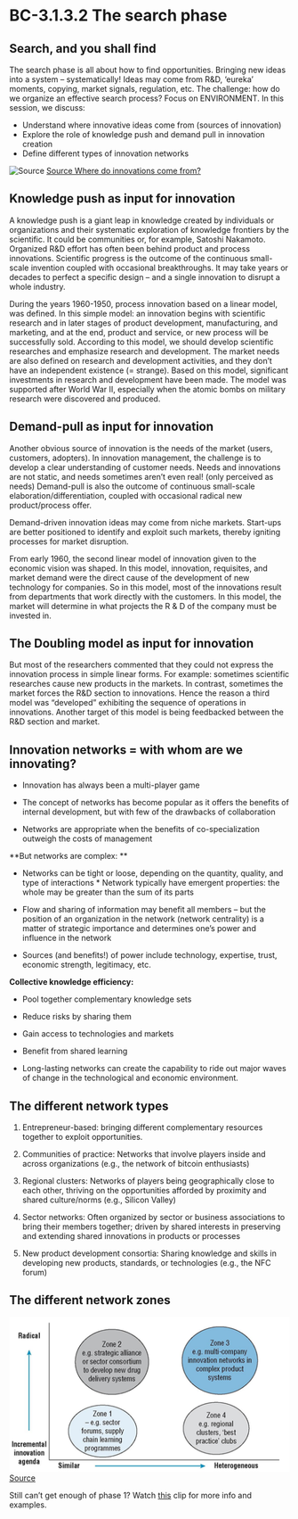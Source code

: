 # BC-3.1.3.2 The search phase


## Search, and you shall find 

The search phase is all about how to find opportunities. Bringing new ideas into a system – systematically! Ideas may come from R&D, ‘eureka’ moments, copying, market signals, regulation, etc. The challenge: how do we organize an effective search process? Focus on ENVIRONMENT. In this session, we discuss: 

* Understand where innovative ideas come from (sources of innovation)
* Explore the role of knowledge push and demand pull in innovation creation 
* Define different types of innovation networks


![Source]( https://www.researchgate.net/profile/Piotr-Bebenek-2/publication/303390153/figure/fig1/AS:364150531346433@1463831660492/Where-do-innovations-come-from.png)
[Source Where do innovations come from?]( https://www.researchgate.net/figure/Where-do-innovations-come-from_fig1_303390153) 



## Knowledge push as input for innovation 

A knowledge push is a giant leap in knowledge created by individuals or organizations and their systematic exploration of knowledge frontiers by the scientific. It could be communities or, for example, Satoshi Nakamoto. Organized R&D effort has often been behind product and process innovations. 
Scientific progress is the outcome of the continuous small-scale invention coupled with occasional breakthroughs. It may take years or decades to perfect a specific design – and a single innovation to disrupt a whole industry.

During the years 1960-1950, process innovation based on a linear model, was defined. In this simple model: an innovation begins with scientific research and in later stages of product development, manufacturing, and marketing, and at the end, product and service, or new process will be successfully sold. According to this model, we should develop scientific researches and emphasize research and development. The market needs are also defined on research and development activities, and they don’t have an independent existence (= strange). Based on this model, significant investments in research and development have been made. The model was supported after World War II, especially when the atomic bombs on military research were discovered and produced.

## Demand-pull as input for innovation
Another obvious source of innovation is the needs of the market (users, customers, adopters). In innovation management, the challenge is to develop a clear understanding of customer needs. Needs and innovations are not static, and needs sometimes aren’t even real! (only perceived as needs)
Demand-pull is also the outcome of continuous small-scale elaboration/differentiation, coupled with occasional radical new product/process offer. 

Demand-driven innovation ideas may come from niche markets. Start-ups are better positioned to identify and exploit such markets, thereby igniting processes for market disruption. 

From early 1960, the second linear model of innovation given to the economic vision was shaped. In this model, innovation, requisites, and market demand were the direct cause of the development of new technology for companies. So in this model, most of the innovations result from departments that work directly with the customers. In this model, the market will determine in what projects the R & D of the company must be invested in. 

## The Doubling model as input for innovation

But most of the researchers commented that they could not express the innovation process in simple linear forms. For example: sometimes scientific researches cause new products in the markets. In contrast, sometimes the market forces the R&D section to innovations. Hence the reason a third model was “developed” exhibiting the sequence of operations in innovations. Another target of this model is being feedbacked between the R&D section and market. 

## Innovation networks = with whom are we innovating?
* Innovation has always been a multi-player game 

* The concept of networks has become popular as it offers the benefits of internal development, but with few of the drawbacks of collaboration

* Networks are appropriate when the benefits of co-specialization outweigh the costs of management

**But networks are complex: **

* Networks can be tight or loose, depending on the quantity, quality, and type of interactions * Network typically have emergent properties: the whole may be greater than the sum of its parts

* Flow and sharing of information may benefit all members – but the position of an organization in the network (network centrality) is a matter of strategic importance and determines one’s power and influence in the network

* Sources (and benefits!) of power include technology, expertise, trust, economic strength, legitimacy, etc.

**Collective knowledge efficiency:**

* Pool together complementary knowledge sets

* Reduce risks by sharing them

* Gain access to technologies and markets

* Benefit from shared learning

* Long-lasting networks can create the capability to ride out major waves of change in the 
technological and economic environment.

## The different network types

1. Entrepreneur-based: bringing different complementary resources together to exploit opportunities.

2. Communities of practice: Networks that involve players inside and across organizations (e.g., the network of bitcoin enthusiasts)

3. Regional clusters: Networks of players being geographically close to each other, thriving on the opportunities afforded by proximity and shared culture/norms (e.g., Silicon Valley)

4. Sector networks: Often organized by sector or business associations to bring their members together; driven by shared interests in preserving and extending shared innovations in products or processes

5. New product development consortia: Sharing knowledge and skills in developing new products, standards, or technologies (e.g., the NFC forum)

## The different network zones

![Source](https://raw.githubusercontent.com/koiosonline/literature-images/main/blockchain-level3/bc-3-1-3-2-the-search-phase.png)
[Source](https://raw.githubusercontent.com/koiosonline/literature-images/main/blockchain-level3/bc-3-1-3-2-the-search-phase.png)


Still can’t get enough of phase 1? Watch [this]( https://www.youtube.com/watch?v=guBSwHrzl0w) clip for more info and examples. 

